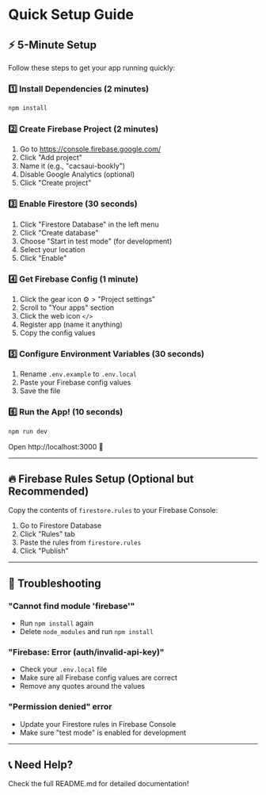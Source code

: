 # Quick Setup Guide

## ⚡ 5-Minute Setup

Follow these steps to get your app running quickly:

### 1️⃣ Install Dependencies (2 minutes)

```bash
npm install
```

### 2️⃣ Create Firebase Project (2 minutes)

1. Go to https://console.firebase.google.com/
2. Click "Add project"
3. Name it (e.g., "cacsaui-bookly")
4. Disable Google Analytics (optional)
5. Click "Create project"

### 3️⃣ Enable Firestore (30 seconds)

1. Click "Firestore Database" in the left menu
2. Click "Create database"
3. Choose "Start in test mode" (for development)
4. Select your location
5. Click "Enable"

### 4️⃣ Get Firebase Config (1 minute)

1. Click the gear icon ⚙️ > "Project settings"
2. Scroll to "Your apps" section
3. Click the web icon `</>`
4. Register app (name it anything)
5. Copy the config values

### 5️⃣ Configure Environment Variables (30 seconds)

1. Rename `.env.example` to `.env.local`
2. Paste your Firebase config values
3. Save the file

### 6️⃣ Run the App! (10 seconds)

```bash
npm run dev
```

Open http://localhost:3000 🎉

---

## 🔥 Firebase Rules Setup (Optional but Recommended)

Copy the contents of `firestore.rules` to your Firebase Console:

1. Go to Firestore Database
2. Click "Rules" tab
3. Paste the rules from `firestore.rules`
4. Click "Publish"

---

## 🐛 Troubleshooting

### "Cannot find module 'firebase'"
- Run `npm install` again
- Delete `node_modules` and run `npm install`

### "Firebase: Error (auth/invalid-api-key)"
- Check your `.env.local` file
- Make sure all Firebase config values are correct
- Remove any quotes around the values

### "Permission denied" error
- Update your Firestore rules in Firebase Console
- Make sure "test mode" is enabled for development

---

## 📞 Need Help?

Check the full README.md for detailed documentation!
